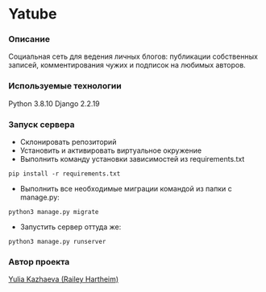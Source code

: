 # Yatube
### Описание
Социальная сеть для ведения личных блогов: публикации собственных записей, комментирования чужих и подписок на любимых авторов.

### Используемые технологии
Python 3.8.10
Django 2.2.19

### Запуск сервера
- Склонировать репозиторий
- Установить и активировать виртуальное окружение
- Выполнить команду установки зависимостей из requirements.txt
```
pip install -r requirements.txt
```
- Выполнить все необходимые миграции командой из папки с manage.py:
```
python3 manage.py migrate
```
- Запустить сервер оттуда же:
```
python3 manage.py runserver
```

### Автор проекта
[Yulia Kazhaeva (Railey Hartheim)](https://github.com/RaileyHartheim)

